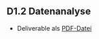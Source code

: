 ## D1.2 Datenanalyse

- Deliverable als [PDF-Datei](https://hobbitdata.informatik.uni-leipzig.de/OPAL/Deliverables/OPAL_D1.2_Datenanalyse.pdf)

